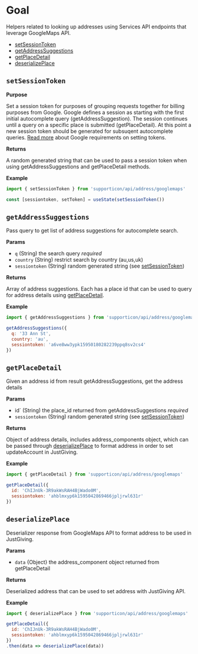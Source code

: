 # Goal

Helpers related to looking up addresses using Services API endpoints that leverage GoogleMaps API.

- [setSessionToken](#setSessionToken)
- [getAddressSuggestions](#getAddressSuggestions)
- [getPlaceDetail](#getPlaceDetail)
- [deserializePlace](#deserializePlace)

## `setSessionToken`

**Purpose**

Set a session token for purposes of grouping requests together for billing purposes from Google. Google defines a session as starting with the first initial autocomplete query (getAddressSuggestion). The session continues until a query on a specific place is submitted (getPlaceDetail). At this point a new session token should be generated for subsuqent autocomplete queries. [Read more](https://developers.google.com/places/web-service/session-tokens) about Google requirements on setting tokens.


**Returns**

A random generated string that can be used to pass a session token when using getAddressSuggestions and getPlaceDetail methods.

**Example**

```javascript
import { setSessionToken } from 'supporticon/api/address/googlemaps'

const [sessiontoken, setToken] = useState(setSessionToken())
```

## `getAddressSuggestions`

Pass query to get list of address suggestions for autocomplete search.

**Params**

- `q` (String) the search query _required_
- `country` (String) restrict search by country (au,us,uk)
- `sessiontoken` (String) random generated string (see [setSessionToken](#setSessionToken))

**Returns**

Array of address suggestions. Each has a place id that can be used to query for address details using [getPlaceDetail](#getPlaceDetail).

**Example**

```javascript
import { getAddressSuggestions } from 'supporticon/api/address/googlemaps'

getAddressSuggestions({
  q: '33 Ann St',
  country: 'au',
  sessiontoken: 'a6ve8ww3ypk15950180282239ppq8sv2cs4'
})
```

## `getPlaceDetail`

Given an address id from result getAddressSuggestions, get the address details

**Params**

- id` (String) the place_id returned from getAddressSuggestions _required_
- `sessiontoken` (String) random generated string (see [setSessionToken](#setSessionToken))

**Returns**

Object of address details, includes address_components object, which can be passed through [deserializePlace](#deserializePlace) to format address in order to set updateAccount in JustGiving.

**Example**

```javascript
import { getPlaceDetail } from 'supporticon/api/address/googlemaps'

getPlaceDetail({
  id: 'ChIJnUk-3R9akWsRAH4BjWado0M',
  sessiontoken: 'ahblmxyp6k1595042869466jpljrwl631r'
})
```

## `deserializePlace`

Deserializer response from GoogleMaps API to format address to be used in JustGiving.

**Params**

- `data` {Object} the address_component object returned from getPlaceDetail

**Returns**

Deserialized address that can be used to set address with JustGiving API.

**Example**

```javascript
import { deserializePlace } from 'supporticon/api/address/googlemaps'

getPlaceDetail({
  id: 'ChIJnUk-3R9akWsRAH4BjWado0M',
  sessiontoken: 'ahblmxyp6k1595042869466jpljrwl631r'
})
.then(data => deserializePlace(data))
```

